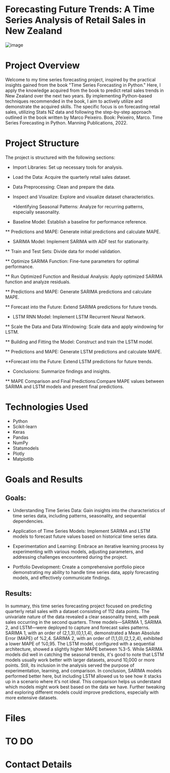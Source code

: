 # Forecasting Future Trends: A Time Series Analysis of Retail Sales in New Zealand

![image](https://github.com/BrunoPrincipi/TSA/assets/125404145/5ce40940-7bfc-474b-973e-93f7f305b193)

# Project Overview
Welcome to my time series forecasting project, inspired by the practical insights gained from the book "Time Series Forecasting in Python." Here, I apply the knowledge acquired from the book to predict retail sales trends in New Zealand over the next two years.
By implementing Python-based techniques recommended in the book, I aim to actively utilize and demonstrate the acquired skills. The specific focus is on forecasting retail sales, utilizing Stats NZ data and following the step-by-step approach outlined in the book written by Marco Peixeiro.
Book: Peixeiro, Marco. Time Series Forecasting in Python. Manning Publications, 2022.

# Project Structure
The project is structured with the following sections:

* Import Libraries: Set up necessary tools for analysis.

* Load the Data: Acquire the quarterly retail sales dataset.

* Data Preprocessing:	Clean and prepare the data.

* Inspect and Visualize:	Explore and visualize dataset characteristics.

  *Identifying Seasonal Patterns:	Analyze for recurring patterns, especially seasonality.

* Baseline Model:	Establish a baseline for performance reference.

** Predictions and MAPE:	Generate initial predictions and calculate MAPE.

* SARIMA Model:	Implement SARIMA with ADF test for stationarity.

** Train and Test Sets:	Divide data for model validation.

** Optimize SARIMA Function:	Fine-tune parameters for optimal performance.

** Run Optimized Function and Residual Analysis:	Apply optimized SARIMA function and analyze residuals.

** Predictions and MAPE:	Generate SARIMA predictions and calculate MAPE.

** Forecast into the Future:	Extend SARIMA predictions for future trends.

* LSTM RNN Model:	Implement LSTM Recurrent Neural Network.

** Scale the Data and Data Windowing:	Scale data and apply windowing for LSTM.

** Building and Fitting the Model:	Construct and train the LSTM model.

** Predictions and MAPE:	Generate LSTM predictions and calculate MAPE.

**Forecast into the Future:	Extend LSTM predictions for future trends.

* Conclusions:	Summarize findings and insights.

** MAPE Comparison and Final Predictions:Compare MAPE values between SARIMA and LSTM models and present final 
predictions.

# Technologies Used
* Python
* Scikit-learn
* Keras
* Pandas
* NumPy
* Statsmodels
* Plotly
* Matplotlib

# Goals and Results

##  Goals:

* Understanding Time Series Data: Gain insights into the characteristics of time series data, including patterns, seasonality, and sequential dependencies.

* Application of Time Series Models: Implement SARIMA and LSTM models to forecast future values based on historical time series data.

* Experimentation and Learning: Embrace an iterative learning process by experimenting with various models, adjusting parameters, and addressing challenges encountered during the project.

* Portfolio Development: Create a comprehensive portfolio piece demonstrating my ability to handle time series data, apply forecasting models, and effectively communicate findings.

##  Results:

In summary, this time series forecasting project focused on predicting quarterly retail sales with a dataset consisting of 112 data points. The univariate nature of the data revealed a clear seasonality trend, with peak sales occurring in the second quarters.
Three models—SARIMA 1, SARIMA 2, and LSTM—were deployed to capture and forecast sales patterns. SARIMA 1, with an order of (2,1,3),(0,1,1,4), demonstrated a Mean Absolute Error (MAPE) of %2,4. SARIMA 2, with an order of (1,1,0),(2,1,2,4), exhibited a lower MAPE of %0,95. The LSTM model, configured with a sequential architecture, showed a slightly higher MAPE between %3-5.
While SARIMA models did well in catching the seasonal trends, it's good to note that LSTM models usually work better with larger datasets, around 10,000 or more points. Still, its inclusion in the analysis served the purpose of experimentation, learning, and comparison.
In conclusion, SARIMA models performed better here, but including LSTM allowed us to see how it stacks up in a scenario where it's not ideal. This comparison helps us understand which models might work best based on the data we have. Further tweaking and exploring different models could improve predictions, especially with more extensive datasets.



# Files

# TO DO

# Contact Details
